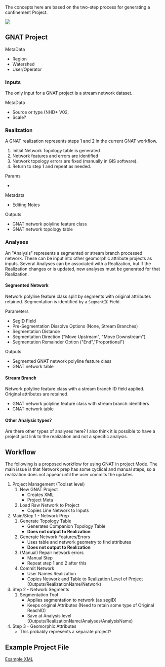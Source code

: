 The concepts here are based on the two-step process for generating a confinement Project. 

![](https://docs.google.com/drawings/d/1Y2zYp1tdWn-FWincxK55xr-zfW4yJCfg7Nw4UEpONRk/pub?w=1326&h=722)

## GNAT Project

MetaData

- Region
- Watershed
- User/Operator

### Inputs

The only input for a GNAT project is a stream network dataset.

MetaData

- Source or type (NHD+ V02, 
- Scale?

### Realization

A GNAT realization represents steps 1 and 2 in the current GNAT workflow.
 
1. Initial Network Topology table is generated 
2. Network features and errors are identified
3. Network topology errors are fixed (manually in GIS software).
4. Return to step 1 and repeat as needed.

Params

-

Metadata

- Editing Notes

Outputs

- GNAT network polyline feature class
- GNAT network topology table

### Analyses

An "Analysis" represents a segmented or stream branch processed network. These can be input into other geomorphic attribute projects as inputs. Several Analyses can be associated with a Realization, but if the Realization changes or is updated, new analyses must be generated for that Realization.

#### Segmented Network

Network polyline feature class split by segments with original attributes retained. Segmentation is identified by a `SegmentID` Field.

Parameters

- SegID Field
- Pre-Segmentation Dissolve Options (None, Stream Branches)
- Segmentation Distance
- Segmentation Direction ("Move Upstream", "Move Downstream")
- Segmentation Remainder Option ("End","Proportional")

Outputs

- Segmented GNAT network polyline feature class
- GNAT network table

#### Stream Branch

Network polyline feature class with a stream branch ID field applied. Original attributes are retained.

- GNAT network polyline feature class with stream branch identifiers
- GNAT network table

#### Other Analysis types?

Are there other types of analyses here? I also think it is possible to have a project just link to the realization and not a specific analysis. 

## Workflow
The following is a proposed workflow for using GNAT in project Mode. The main issue is that Network prep has some cyclical and manual steps, so a realization does not appear until the user commits the updates.

1. Project Management (Toolset level)
   1. New GNAT Project
      + Creates XML
      + Project Meta
   2. Load Raw Network to Project
      + Copies Line Network to Inputs
2. Main/Step 1 - Network Prep
   1. Generate Topology Table
      + Generates Companion Topology Table
      + **Does not output to Realization**
   2. Generate Network Features/Errors
      + Uses table and network geometry to find attributes
      + **Does not output to Realization**
   3. (Manual) Repair network errors
      + Manual Step
      + Repeat step 1 and 2 after this
   4. Commit Network
      + User Names Realization
      + Copies Network and Table to Realization Level of Project (Outputs/RealizationName/Network)
3. Step 2 - Network Segments
   1. Segmentation Tool
      + Applies segmentation to network (as segID)
      + Keeps original Attributes (Need to retain some type of Original ReachID)
      + Save at Analysis level (Outputs/RealizationName/Analyses/AnalysisName)
4. Step 3 - Geomorphic Attributes
   + This probably represents a separate project?

## Example Project File

[Example XML](https://gist.github.com/KellyMWhitehead/8a198d59ed3e1df69c4c39733e865327)